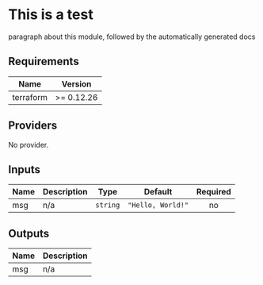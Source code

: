 # This is a test

paragraph about this module, followed by the automatically generated docs


<!-- BEGINNING OF PRE-COMMIT-TERRAFORM DOCS HOOK -->
## Requirements

| Name | Version |
|------|---------|
| terraform | >= 0.12.26 |

## Providers

No provider.

## Inputs

| Name | Description | Type | Default | Required |
|------|-------------|------|---------|:--------:|
| msg | n/a | `string` | `"Hello, World!"` | no |

## Outputs

| Name | Description |
|------|-------------|
| msg | n/a |

<!-- END OF PRE-COMMIT-TERRAFORM DOCS HOOK -->
